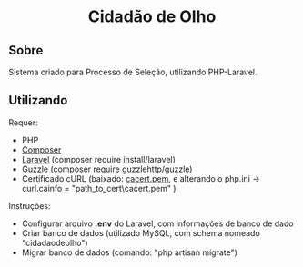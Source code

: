 <h1 align="center">Cidadão de Olho</h1>

## Sobre

Sistema criado para Processo de Seleção, utilizando PHP-Laravel.

## Utilizando

Requer:
- PHP
- <a href="https://getcomposer.org">Composer</a>
- <a href="https://laravel.com">Laravel</a> (composer require install/laravel)
- <a href="http://docs.guzzlephp.org/en/stable/">Guzzle</a> (composer require guzzlehttp/guzzle)
- Certificado cURL (baixado: <a href="https://curl.haxx.se/ca/cacert.pem">cacert.pem</a>, e alterando o php.ini -> curl.cainfo = "path_to_cert\cacert.pem" )

Instruções:
- Configurar arquivo <strong>.env</strong> do Laravel, com informações de banco de dado
- Criar banco de dados (utilizado MySQL, com schema nomeado "cidadaodeolho")
- Migrar banco de dados (comando: "php artisan migrate")
